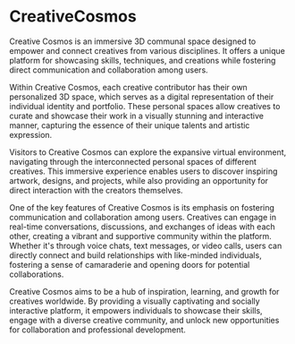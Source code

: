 # CreativeCosmos

Creative Cosmos is an immersive 3D communal space designed to empower and connect creatives from various disciplines. It offers a unique platform for showcasing skills, techniques, and creations while fostering direct communication and collaboration among users.

Within Creative Cosmos, each creative contributor has their own personalized 3D space, which serves as a digital representation of their individual identity and portfolio. These personal spaces allow creatives to curate and showcase their work in a visually stunning and interactive manner, capturing the essence of their unique talents and artistic expression.

Visitors to Creative Cosmos can explore the expansive virtual environment, navigating through the interconnected personal spaces of different creatives. This immersive experience enables users to discover inspiring artwork, designs, and projects, while also providing an opportunity for direct interaction with the creators themselves.

One of the key features of Creative Cosmos is its emphasis on fostering communication and collaboration among users. Creatives can engage in real-time conversations, discussions, and exchanges of ideas with each other, creating a vibrant and supportive community within the platform. Whether it's through voice chats, text messages, or video calls, users can directly connect and build relationships with like-minded individuals, fostering a sense of camaraderie and opening doors for potential collaborations.

Creative Cosmos aims to be a hub of inspiration, learning, and growth for creatives worldwide. By providing a visually captivating and socially interactive platform, it empowers individuals to showcase their skills, engage with a diverse creative community, and unlock new opportunities for collaboration and professional development.
